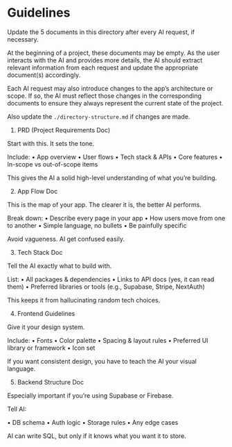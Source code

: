 # Guidelines

Update the 5 documents in this directory after every AI request, if necessary.

At the beginning of a project, these documents may be empty. As the user interacts with the AI and provides more details, the AI should extract relevant information from each request and update the appropriate document(s) accordingly.

Each AI request may also introduce changes to the app’s architecture or scope. If so, the AI must reflect those changes in the corresponding documents to ensure they always represent the current state of the project.

Also update the `./directory-structure.md` if changes are made.

1. PRD (Project Requirements Doc)

Start with this. It sets the tone.

Include:
• App overview
• User flows
• Tech stack & APIs
• Core features
• In-scope vs out-of-scope items

This gives the AI a solid high-level understanding of what you’re building.

2. App Flow Doc

This is the map of your app. The clearer it is, the better AI performs.

Break down:
• Describe every page in your app
• How users move from one to another
• Simple language, no bullets
• Be painfully specific

Avoid vagueness. AI get confused easily.

3. Tech Stack Doc

Tell the AI exactly what to build with.

List:
• All packages & dependencies
• Links to API docs (yes, it can read them)
• Preferred libraries or tools (e.g., Supabase, Stripe, NextAuth)

This keeps it from hallucinating random tech choices.

4. Frontend Guidelines

Give it your design system.

Include:
• Fonts
• Color palette
• Spacing & layout rules
• Preferred UI library or framework
• Icon set

If you want consistent design, you have to teach the AI your visual language.

5. Backend Structure Doc

Especially important if you’re using Supabase or Firebase.

Tell AI:

• DB schema
• Auth logic
• Storage rules
• Any edge cases

AI can write SQL, but only if it knows what you want it to store.

